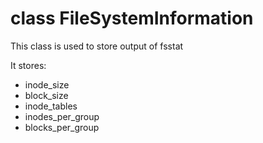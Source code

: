 # class FileSystemInformation
This class is used to store output of fsstat

It stores:
- inode_size
- block_size
- inode_tables
- inodes_per_group
- blocks_per_group